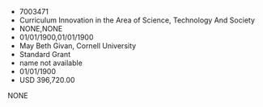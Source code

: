 * 7003471
* Curriculum Innovation in the Area of Science, Technology    And Society
* NONE,NONE
* 01/01/1900,01/01/1900
* May Beth Givan, Cornell University
* Standard Grant
*   name not available
* 01/01/1900
* USD 396,720.00

NONE